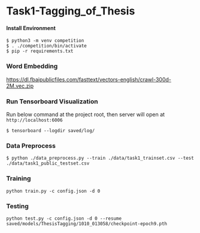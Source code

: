 # Task1-Tagging_of_Thesis

#### Install Environment

```
$ python3 -m venv competition
$ . ./competition/bin/activate
$ pip -r requirements.txt
```
### Word Embedding

https://dl.fbaipublicfiles.com/fasttext/vectors-english/crawl-300d-2M.vec.zip

### Run Tensorboard Visualization
Run below command at the project root, then server will open at `http://localhost:6006`
```
$ tensorboard --logdir saved/log/
```

### Data Preprocess

```
$ python ./data_preprocess.py --train ./data/task1_trainset.csv --test ./data/task1_public_testset.csv
```

### Training

```
python train.py -c config.json -d 0
```

### Testing

```
python test.py -c config.json -d 0 --resume saved/models/ThesisTagging/1010_013058/checkpoint-epoch9.pth
```

